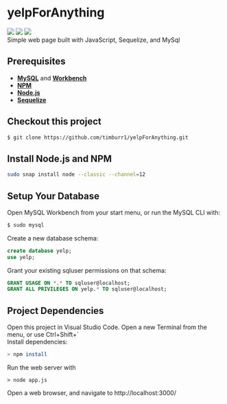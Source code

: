# yelpForAnything
![](https://img.shields.io/github/repo-size/timburr1/yelpForAnything)
![](https://img.shields.io/github/contributors/timburr1/yelpForAnything)
![](https://img.shields.io/github/last-commit/timburr1/yelpForAnything)
<br>Simple web page built with JavaScript, Sequelize, and MySql

## Prerequisites
* [**MySQL**](https://www.mysql.com/downloads/) and [**Workbench**](https://www.linuxhelp.com/how-to-install-mysql-workbench-on-linux-mint-18-03)
* [**NPM**](https://www.npmjs.com/get-npm)
* [**Node.js**](https://nodejs.org/en/download/package-manager/)
* [**Sequelize**](https://sequelize.readthedocs.io/en/v3/docs/getting-started/)

## Checkout this project
```bash
$ git clone https://github.com/timburr1/yelpForAnything.git
```

## Install Node.js and NPM
```bash
sudo snap install node --classic --channel=12
```

## Setup Your Database
Open MySQL Workbench from your start menu, or run the MySQL CLI with:
```bash
$ sudo mysql
``` 
Create a new database schema:
```sql
create database yelp; 
use yelp;
```
Grant your existing sqluser permissions on that schema:
```sql
GRANT USAGE ON *.* TO sqluser@localhost;
GRANT ALL PRIVILEGES ON yelp.* TO sqluser@localhost;
```

## Project Dependencies
Open this project in Visual Studio Code. Open a new Terminal from the menu, or use Ctrl+Shift+`  
Install dependencies:
```bash
> npm install
```
Run the web server with 
```
> node app.js
```
Open a web browser, and navigate to http://localhost:3000/



